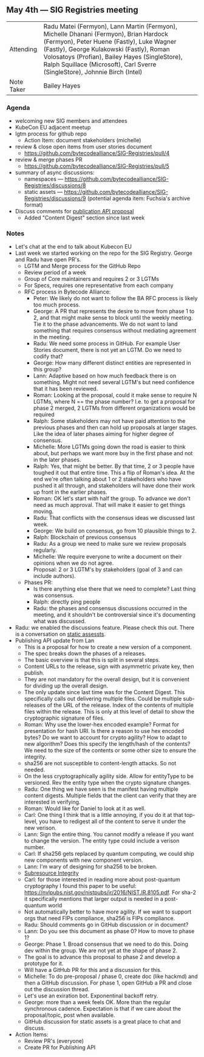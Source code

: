 ## May 4th — SIG Registries meeting

|          |      |
| -------- | -------- |
| Attending  | Radu Matei (Fermyon), Lann Martin (Fermyon), Michelle Dhanani (Fermyon), Brian Hardock (Fermyon), Peter Huene (Fastly), Luke Wagner (Fastly), George Kulakowski (Fastly), Roman Volosatoys (Profian), Bailey Hayes (SingleStore), Ralph Squillace (Microsoft), Carl Sverre (SingleStore), Johnnie Birch (Intel)
| Note Taker | Bailey Hayes |


### Agenda

- welcoming new SIG members and attendees
- KubeCon EU adjacent meetup
- lgtm process for github repo
    - Action Item: document stakeholders (michelle)
- review & close open items from user stories document
    - https://github.com/bytecodealliance/SIG-Registries/pull/4
- review & merge phases PR
    - https://github.com/bytecodealliance/SIG-Registries/pull/5
- summary of async discussions:
    - namespaces — https://github.com/bytecodealliance/SIG-Registries/discussions/8
    - static assets — https://github.com/bytecodealliance/SIG-Registries/discussions/9 (potential agenda item: Fuchsia's archive format)
- Discuss comments for [publication API proposal](https://hackmd.io/IegsPA7IQDOXJgPg7hGByA?view)
  - Added "Content Digest" section since last week

### Notes

- Let's chat at the end to talk about Kubecon EU
- Last week we started working on the repo for the SIG Registry. George and Radu have open PR's.
    - LGTM and Merge process for the GitHub Repo
    - Review period of a week
    - Group of Core maintainers and requires 2 or 3 LGTMs
    - For Specs, requires one representative from each company
    - RFC process in Bytecode Alliance:
        - Peter: We likely do not want to follow the BA RFC process is likely too much process.
        - George: A PR that represents the desire to move from phase 1 to 2, and that might make sense to block until the weekly meeting. Tie it to the phase advancements. We do not want to land something that requires consensus without mediating agreement in the meeting.
        - Radu: We need some process in GitHub. For example User Stories document, there is not yet an LGTM. Do we need to codify that?
        - George: How many different distinct entities are represented in this group?
        - Lann: Adaptive based on how much feedback there is on something. Might not need several LGTM's but need confidence that it has been reviewed.
        - Roman: Looking at the proposal, could it make sense to require N LGTMs, where N == the phase number?
          I.e. to get a proposal for phase 2 merged, 2 LGTMs from different organizations would be required
        - Ralph: Some stakeholders may not have paid attention to the previous phases and then can hold up proposals at larger stages. Like the idea of later phases aiming for higher degree of consensus.
        - Michelle: More LGTMs going down the road is easier to think about, but perhaps we want more buy in the first phase and not in the later phases.
        - Ralph: Yes, that might be better. By that time, 2 or 3 people have toughed it out that entire time. This a flip of Roman's idea. At the end we're often talking about 1 or 2 stakeholders who have pushed it all through, and stakeholders will have done their work up front in the earlier phases.
        - Roman: OK let's start with half the group. To advance we don't need as much approval. That will make it easier to get things moving.
        - Radu: That conflicts with the consensus ideas we discussed last week.
        - George: We build on consensus, go from 10 plausible things to 2.
        - Ralph: Blockchain of previous consensus
        - Radu: As a group we need to make sure we review proposals regularly.
        - Michelle: We require everyone to write a document on their opinions when we do not agree.
        - Proposal: 2 or 3 LGTM's by stakeholders (goal of 3 and can include authors).
    - Phases PR:
        - Is there anything else there that we need to complete? Last thing was consensus.
        - Ralph: directly ping people
        - Radu: the phases and consensus discussions occurred in the meeting, and it shouldn't be controversial since it's documenting what was discussed.
- Radu: we enabled the discussions feature. Please check this out. There is a conversation on [static assessts](https://github.com/bytecodealliance/SIG-Registries/discussions/9).
- Publishing API update from Lan
    - This is a proposal for how to create a new version of a component.
    - The spec breaks down the phases of a releases.
    - The basic overview is that this is split in several steps.
    - Content URLs to the release, sign with asymmetric private key, then publish.
    - They are not mandatory for the overall design, but it is convenient for dividing up the overall design.
    - The only update since last time was for the Content Digest. This specifically calls out delivering multiple files. Could be multiple sub-releases of the URL of the release. Index of the contents of multiple files within the release. This is only at this level of detail to show the cryptographic signature of files.
    - Roman: Why use the lower-hex encoded example? Format for presentation for hash URI. Is there a reason to use hex encoded bytes? Do we want to account for crypto agility? How to adapt to new algorithm? Does this specify the length/hash of the contents? We need to the size of the contents or some other size to ensure the integrity.
    - sha256 are not susceptible to content-length attacks. So not needed.
    - On the less cryptographically agility side. Allow for entityType to be versioned. Rev the entity type when the crypto signature changes.
    - Radu: One thing we have seen is the manifest having multiple content digests. Multiple fields that the client can verify that they are interested in verifying.
    - Roman: Would like for Daniel to look at it as well.
    - Carl: One thing I think that is a little annoying, if you do it at that top-level, you have to redigest all of the content to serve it under the new verison.
    - Lann: Sign the entire thing. You cannot modify a release if you want to change the version. The entity type could include a verison number.
    - Carl: If sha256 gets replaced by quantum computing, we could ship new components with new component version.
    - Lann: I'm wary of designing for sha256 to be broken.
    - [Subresource Integrity](https://developer.mozilla.org/en-US/docs/Web/Security/Subresource_Integrity)
    - Carl: for those interested in reading more about post-quantum cryptography I found this paper to be useful: https://nvlpubs.nist.gov/nistpubs/ir/2016/NIST.IR.8105.pdf. For sha-2 it specifically mentions that larger output is needed in a post-quantum world
    - Not automatically better to have more agility. If we want to support orgs that need FIPs compliance, sha256 is FIPs compliance.
    - Radu: Should comments go in GitHub discussion or in document?
    - Lann: Do you see this document as phase 0? How to move to phase 1?
    - George: Phase 1. Broad consensus that we need to do this. Doing dev within the group. We are not yet at the shape of phase 2.
    - The goal is to advance this proposal to phase 2 and develop a prototype for it.
    - Will have a GitHub PR for this and a discussion for this.
    - Michelle: To do pre-proposal / phase 0, create doc (like hackmd) and then a GitHub discussion. For phase 1, open GitHub a PR and close out the discussion thread.
    - Let's use an exiration bot. Exponentinal backoff retry.
    - George: more than a week feels OK. More than the regular synchronous cadence. Expectation is that if we care about the proposal/topic, post when available.
    - GitHub discussion for static assets is a great place to chat and discuss.
- Action Items:
    - Review PR's (everyone)
    - Create PR for Publishing API
